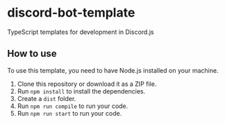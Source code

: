 # discord-bot-template
TypeScript templates for development in Discord.js
## How to use
To use this template, you need to have Node.js installed on your machine.

1. Clone this repository or download it as a ZIP file.
2. Run `npm install` to install the dependencies.
3. Create a `dist` folder.
4. Run `npm run compile` to run your code.
5. Run `npm run start` to run your code.